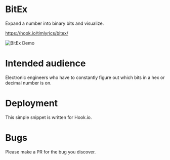 # BitEx
Expand a number into binary bits and visualize.

https://hook.io/timlyrics/bitex/

![BitEx Demo](https://i.imgur.com/SMm6Vtb.gif "Logo Title Text 1")

# Intended audience
Electronic engineers who have to constantly figure out which bits in a hex or decimal number is on.

# Deployment
This simple snippet is written for Hook.io.

# Bugs
Please make a PR for the bug you discover.
